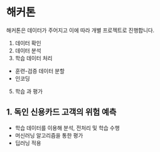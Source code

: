 # 해커톤

해커톤은 데이터가 주어지고 이에 따라 개별 프로젝트로 진행합니다.

1. 데이터 확인
2. 데이터 분석
3. 학습 데이터 처리
  - 훈련-검증 데이터 분할
  - 인코딩
5. 학습 과 평가

## 1. 독인 신용카드 고객의 위험 예측
 - 학습 데이터를 이용해 분석, 전처리 및 학습 수행
 - 머신러닝 알고리즘을 통한 평가
 - 딥러닝 적용



<!-- 

P_신용카드고객_신용위험예측-0.ipynb

-->

<!--
"해커톤" 시계열 데이터#1

    1. 시계열 데이터 분석
    2. 시계열 데이터 전처리
    3. 시계열 데이터 RNN 수행
       - simple rnn
       - drop out 사용
       - stacking rnn
       - bidirectonal rnn

시계열 데이터#2
    1. 주식 시계열 데이터
    2. 시계열 데이터#2
-->
